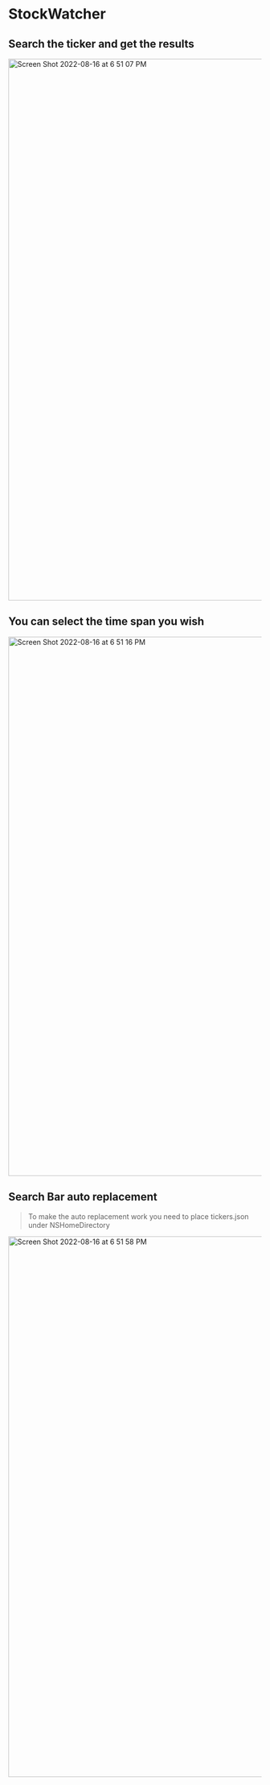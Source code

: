 # StockWatcher

## Search the ticker and get the results
<img width="1075" alt="Screen Shot 2022-08-16 at 6 51 07 PM" src="https://user-images.githubusercontent.com/57668160/184998789-d2d6bd28-8fd3-4dfd-a2d3-b63c0b1adebc.png">

## You can select the time span you wish
<img width="1070" alt="Screen Shot 2022-08-16 at 6 51 16 PM" src="https://user-images.githubusercontent.com/57668160/184998886-f91bcfc4-a8d0-484c-9147-1e5551dfac75.png">

## Search Bar auto replacement
> To make the auto replacement work you need to place tickers.json under NSHomeDirectory
<img width="1073" alt="Screen Shot 2022-08-16 at 6 51 58 PM" src="https://user-images.githubusercontent.com/57668160/184998809-cdaeca3e-d5ed-4738-9100-362b0b75575b.png">

